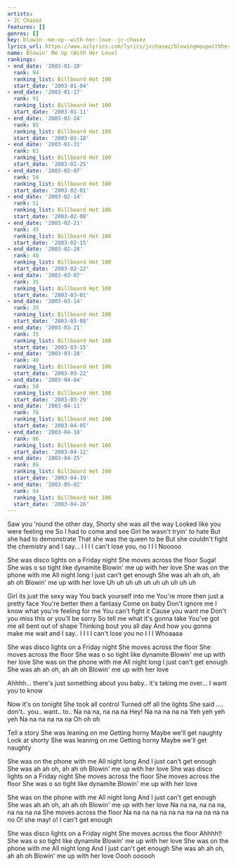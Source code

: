 ```yaml
---
artists:
- JC Chasez
features: []
genres: []
key: blowin--me-up--with-her-love--jc-chasez
lyrics_url: https://www.azlyrics.com/lyrics/jcchasez/blowingmeupwithherlove.html
name: Blowin' Me Up (With Her Love)
rankings:
- end_date: '2003-01-10'
  rank: 94
  ranking_list: Billboard Hot 100
  start_date: '2003-01-04'
- end_date: '2003-01-17'
  rank: 91
  ranking_list: Billboard Hot 100
  start_date: '2003-01-11'
- end_date: '2003-01-24'
  rank: 85
  ranking_list: Billboard Hot 100
  start_date: '2003-01-18'
- end_date: '2003-01-31'
  rank: 63
  ranking_list: Billboard Hot 100
  start_date: '2003-01-25'
- end_date: '2003-02-07'
  rank: 56
  ranking_list: Billboard Hot 100
  start_date: '2003-02-01'
- end_date: '2003-02-14'
  rank: 51
  ranking_list: Billboard Hot 100
  start_date: '2003-02-08'
- end_date: '2003-02-21'
  rank: 45
  ranking_list: Billboard Hot 100
  start_date: '2003-02-15'
- end_date: '2003-02-28'
  rank: 40
  ranking_list: Billboard Hot 100
  start_date: '2003-02-22'
- end_date: '2003-03-07'
  rank: 35
  ranking_list: Billboard Hot 100
  start_date: '2003-03-01'
- end_date: '2003-03-14'
  rank: 35
  ranking_list: Billboard Hot 100
  start_date: '2003-03-08'
- end_date: '2003-03-21'
  rank: 35
  ranking_list: Billboard Hot 100
  start_date: '2003-03-15'
- end_date: '2003-03-28'
  rank: 48
  ranking_list: Billboard Hot 100
  start_date: '2003-03-22'
- end_date: '2003-04-04'
  rank: 58
  ranking_list: Billboard Hot 100
  start_date: '2003-03-29'
- end_date: '2003-04-11'
  rank: 76
  ranking_list: Billboard Hot 100
  start_date: '2003-04-05'
- end_date: '2003-04-18'
  rank: 86
  ranking_list: Billboard Hot 100
  start_date: '2003-04-12'
- end_date: '2003-04-25'
  rank: 86
  ranking_list: Billboard Hot 100
  start_date: '2003-04-19'
- end_date: '2003-05-02'
  rank: 94
  ranking_list: Billboard Hot 100
  start_date: '2003-04-26'
---
```


Saw you 'round the other day, 
Shorty she was all the way 
Looked like you were feeling me 
So I had to come and see 
Girl he wasn't tryin' to hate 
But she had to demonstrate 
That she was the queen to be 
But she couldn't fight the chemistry 
and I say... 
I I I 
I can't lose you, no 
I I I 
Nooooo 


She was disco lights on a Friday night 
She moves across the floor 
Suga! 
She was o so tight like dynamite 
Blowin' me up with her love 
She was on the phone with me 
All night long 
I just can't get enough 
She was ah ah oh, ah ah oh 
Blowin' me up with her love 
Uh uh uh uh uh uh uh uh uh uh


Girl its just the sexy way 
You back yourself into me 
You're more then just a pretty face 
You're better then a fantasy 
Come on baby 
Don't ignore me 
I know what you're feeling for me 
You can't fight it 
Cause you want me 
Don't you miss this or you'll be sorry 
So tell me what it's gonna take 
You've got me all bent out of shape 
Thinking bout you all day 
And how you gonna make me wait 
and I say.. 
I I I 
I can't lose you no
I I I 
Whoaaaa 


She was disco lights on a Friday night 
She moves across the floor 
She moves across the floor 
She was o so tight like dynamite 
Blowin' me up with her love 
She was on the phone with me 
All night long 
I just can't get enough 
She was ah ah oh, ah ah oh 
Blowin' me up with her love 



Ahhhh... there's just something about you baby.. 
it's taking me over... I want you to know 

Now it's on tonight 
She took all control 
Turned off all the lights 
She said .... don't.. you.. want.. to.. 
Na na na, na na na 
Hey! 
Na na na na na 
Yeh yeh yeh yeh 
Na na na na na na 
Oh oh oh 

Tell a story 
She was leaning on me 
Getting horny 
Maybe we'll get naughty 
Look at shorty 
She was leaning on me 
Getting horny 
Maybe we'll get naughty 

She was on the phone with me 
All night long 
And I just can't get enough 
She was ah ah oh, ah ah oh 
Blowin' me up with her love 
She was disco lights on a Friday night 
She moves across the floor 
She moves across the floor 
She was o so tight like dynamite 
Blowin' me up with her love 

She was on the phone with me 
All night long 
And I just can't get enough 
She was ah ah oh, ah ah oh 
Blowin' me up with her love 
Na na na, na na na, na na na na 
She moves across the floor 
Na na na na na na na na na na na na no 
O! she may! o! I can't get enough 

She was disco lights on a Friday night
She moves across the floor 
Ahhhh!! 
She was o so tight like dynamite 
Blowin' me up with her love 
She was on the phone with me 
All night long 
And I just can't get enough 
She was ah ah oh, ah ah oh 
Blowin' me up with her love 
Oooh oooooh



